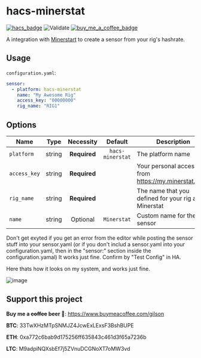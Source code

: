 # hacs-minerstat

[![hacs_badge](https://img.shields.io/badge/HACS-Default-orange.svg)](https://github.com/custom-components/hacs)
![Validate](https://github.com/gilsonmandalogo/hacs-minerstat/workflows/Validate/badge.svg)
[![buy_me_a_coffee_badge](https://img.shields.io/badge/Buy%20me%20a%20coffee-donate-yellow.svg)](https://www.buymeacoffee.com/gilson)

A integration with [Minerstart](https://minerstat.com/) to create a sensor from your rig's hashrate.

## Usage
`configuration.yaml`:
```yaml
sensor:
  - platform: hacs-minerstat
    name: "My Awesome Rig"
    access_key: "00000000"
    rig_name: "RIG1"
```

## Options
|Name|Type|Necessity|Default|Description|
|----|:--:|:-------:|:-----:|-----------|
|`platform`|string|**Required**|`hacs-minerstat`|The platform name|
|`access_key`|string|**Required**||Your personal access key from https://my.minerstat.com/|
|`rig_name`|string|**Required**||The name that you defined for your rig at Minerstat|
|`name`|string|Optional|`Minerstat`|Custom name for the sensor|

Don't get exyted if you get an error from the editor while posting the sensor stuff into your sensor.yaml (or if you don't includ a sensor.yaml into your configuration.yaml, then in the "sensor:" section inside the configuration.yamal) It works just fine. Confirm by "Test Config" in HA. 

Here thats how it looks on my system, and works just fine.

![image](https://user-images.githubusercontent.com/60316272/149030185-a448c791-f494-4150-9712-272f33211542.png)



## Support this project

**Buy me a ~~coffee~~ beer 🍺**: https://www.buymeacoffee.com/gilson

**BTC**: 33TwXHzMTpSNMJZ4JcwExLExsF3BshBUPE

**ETH**: 0xa772c6bab9d175256ff635843c461d3f65a7236b

**LTC**: M9adpiNQXsbEf7j5ZVnuDCGNoXT7oMW3vd

